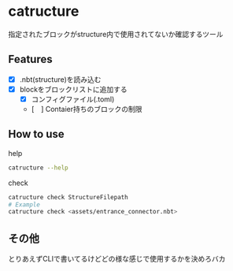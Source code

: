 # catructure
指定されたブロックがstructure内で使用されてないか確認するツール

## Features
- [x] .nbt(structure)を読み込む
- [x] blockをブロックリストに追加する
  - [x] コンフィグファイル(.toml)
  - [　] Contaier持ちのブロックの制限

## How to use
help
```sh
catructure --help
```

check
```sh
catructure check StructureFilepath
# Example
catructure check <assets/entrance_connector.nbt>
```

## その他
とりあえずCLIで書いてるけどどの様な感じで使用するかを決めろバカ
